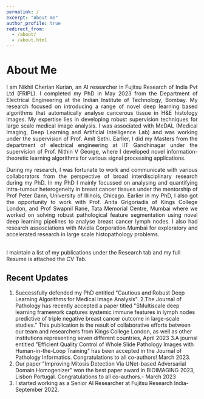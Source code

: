 ```yaml
---
permalink: /
excerpt: "About me"
author_profile: true
redirect_from: 
  - /about/
  - /about.html
---
```

<h1>About Me </h1> 
<div style='text-align: justify;'>I am Nikhil Cherian Kurian, an AI researcher in Fujitsu Research of India Pvt Ltd (FRIPL). I completed my PhD in May 2023 from the <a href="https://www.ee.iitb.ac.in" style="text-decoration: none;">Department of Electrical Engineering</a> at the <a href="https://www.iitb.ac.in/" style="text-decoration: none;">Indian Institute of  Technology, Bombay</a>. My research focused on introducing a range of novel deep learning based algorithms that automatically analyse cancerous tissue in H&E histology images. My expertise lies in developing robust supervision techniques for large scale medical image analysis. I was associated with MeDAL (Medical Imaging, Deep Learning and Artificial Intelligence Lab) and was working under the supervision of <a href="https://www.ee.iitb.ac.in/~asethi/" style="text-decoration: none;">Prof. Amit Sethi</a>. Earlier, I did my Masters from the department of electrical engineering at <a href="https://www.iitgn.ac.in/" style="text-decoration: none;">IIT Gandhinagar</a> under the supervision of <a href="https://sites.google.com/iitgn.ac.in/nvg/" style="text-decoration: none;">Prof. Nithin V George</a>, where I developed novel information-theoretic learning algorithms for various signal processing applications.</div>  
<p>  </p>

<div style='text-align: justify;'>During my research, I was fortunate to work and communicate with various collaborators from the perspective of broad interdisciplinary research during my PhD. In my PhD I mainly focussed on analysing and quantifying intra-tumour heterogeneity in breast cancer tissues under the mentorship of <a href="https://pathology.uic.edu/directory/peter-h-gann-mdscd/" style="text-decoration: none;">Prof Peter Gann</a>, University of Illinois, Chicago.  Earlier in my PhD, I also got the opportunity to work with <a href="https://www.kcl.ac.uk/people/anita-grigoriadis" style="text-decoration: none;">Prof. Anita Grigoriadis</a> of Kings College London, and <a href="https://actrec.irins.org/profile/171459" style="text-decoration: none;">Prof Swapnil Rane</a>, Tata Memorial Centre, Mumbai where we worked on solving robust pathological feature segmentation using novel deep learning pipelines to analyse breast cancer lymph nodes. I also had research assosciations with <a href="https://www.nvidia.com/en-in/" style="text-decoration: none;"> Nvidia Corporation Mumbai</a> for exploratory and accelerated research in large scale histopathology problems.</div>

<br>I maintain a list of my publications under the Research tab and my full Resume is attached the CV Tab.

<h2>Recent Updates </h2> 

1. Successfully defended my PhD entitled "Cautious and Robust Deep Learning Algorithms for Medical Image Analysis".
2.The Journal of Pathology has recently accepted a paper titled "SMultiscale deep learning framework captures systemic immune features in lymph nodes predictive of triple negative breast cancer outcome in large-scale studies." This publication is the result of collaborative efforts between our team and researchers from Kings College London, as well as other institutions representing seven different countries, April 2023
3.A journal entitled "Efficient Quality Control of Whole Slide Pathology Images with Human-in-the-Loop Training" has been accepted in the Journal of Pathology Informatics. Congratulations to all co-authors! March 2023.
4. Our paper "Improving Mitosis Detection Via UNet-based Adversarial Domain Homogenizer" won the best paper award in BIOIMAGING 2023, Lisbon Portugal. Congratulations to all co-authors.- March 2023
5. I started working as a Senior AI Researcher at Fujitsu Research India- September 2022.
  

